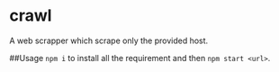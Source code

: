 # crawl

A web scrapper which scrape only the provided host.

##Usage
`npm i` to install all the requirement and then `npm start <url>`.

